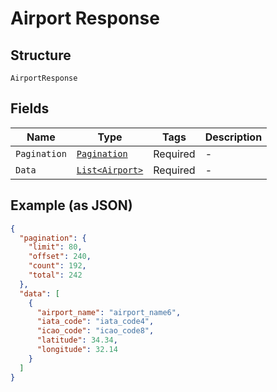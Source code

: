 
# Airport Response

## Structure

`AirportResponse`

## Fields

| Name | Type | Tags | Description |
|  --- | --- | --- | --- |
| `Pagination` | [`Pagination`](../../doc/models/pagination.md) | Required | - |
| `Data` | [`List<Airport>`](../../doc/models/airport.md) | Required | - |

## Example (as JSON)

```json
{
  "pagination": {
    "limit": 80,
    "offset": 240,
    "count": 192,
    "total": 242
  },
  "data": [
    {
      "airport_name": "airport_name6",
      "iata_code": "iata_code4",
      "icao_code": "icao_code8",
      "latitude": 34.34,
      "longitude": 32.14
    }
  ]
}
```

